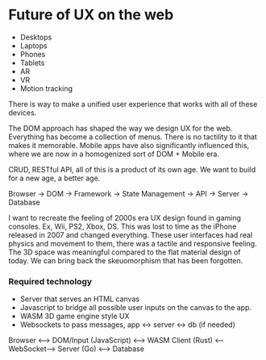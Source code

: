 # Future of UX on the web

- Desktops
- Laptops
- Phones
- Tablets
- AR
- VR
- Motion tracking

There is way to make a unified user experience that works with all of these devices.

The DOM approach has shaped the way we design UX for the web. Everything has become a collection of menus. There is no tactility to it that makes it memorable. Mobile apps have also significantly influenced this, where we are now in a homogenized sort of DOM + Mobile era.

CRUD, RESTful API, all of this is a product of its own age. We want to build for a new age, a better age.

Browser -> DOM -> Framework -> State Management -> API -> Server -> Database

I want to recreate the feeling of 2000s era UX design found in gaming consoles. Ex, Wii, PS2, Xbox, DS. This was lost to time as the iPhone released in 2007 and changed everything. These user interfaces had real physics and movement to them, there was a tactile and responsive feeling. The 3D space was meaningful compared to the flat material design of today. We can bring back the skeuomorphism that has been forgotten.

### Required technology
- Server that serves an HTML canvas
- Javascript to bridge all possible user inputs on the canvas to the app.
- WASM 3D game engine style UX
- Websockets to pass messages, app <-> server <-> db (if needed)

Browser <--> DOM/Input (JavaScript) <--> WASM Client (Rust) <--WebSocket--> Server (Go) <--> Database

